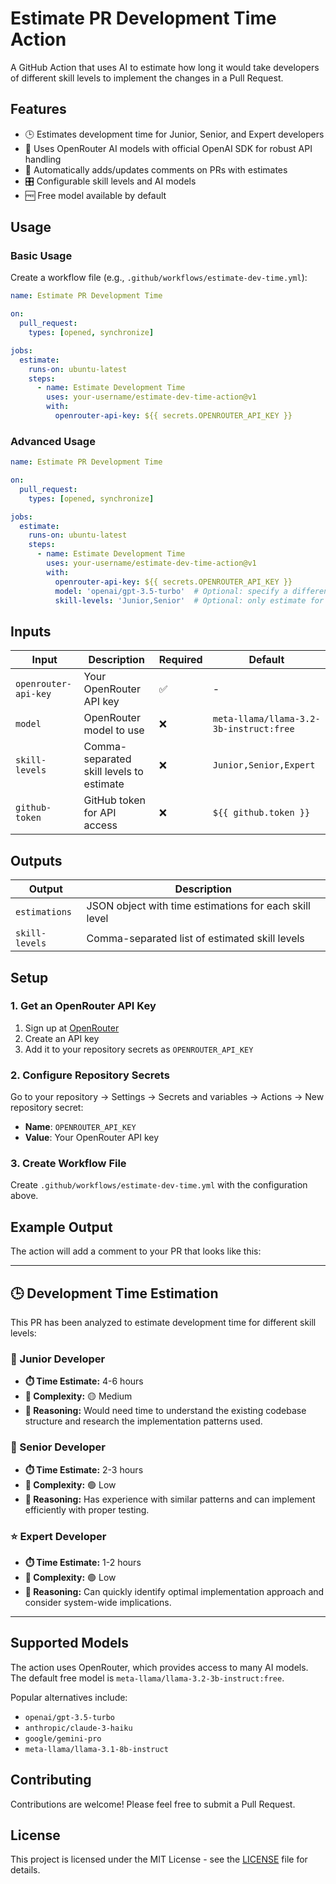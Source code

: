 # Estimate PR Development Time Action

A GitHub Action that uses AI to estimate how long it would take developers of different skill levels to implement the changes in a Pull Request.

## Features

- 🕒 Estimates development time for Junior, Senior, and Expert developers
- 🤖 Uses OpenRouter AI models with official OpenAI SDK for robust API handling
- 💬 Automatically adds/updates comments on PRs with estimates
- 🎛️ Configurable skill levels and AI models
- 🆓 Free model available by default

## Usage

### Basic Usage

Create a workflow file (e.g., `.github/workflows/estimate-dev-time.yml`):

```yaml
name: Estimate PR Development Time

on:
  pull_request:
    types: [opened, synchronize]

jobs:
  estimate:
    runs-on: ubuntu-latest
    steps:
      - name: Estimate Development Time
        uses: your-username/estimate-dev-time-action@v1
        with:
          openrouter-api-key: ${{ secrets.OPENROUTER_API_KEY }}
```

### Advanced Usage

```yaml
name: Estimate PR Development Time

on:
  pull_request:
    types: [opened, synchronize]

jobs:
  estimate:
    runs-on: ubuntu-latest
    steps:
      - name: Estimate Development Time
        uses: your-username/estimate-dev-time-action@v1
        with:
          openrouter-api-key: ${{ secrets.OPENROUTER_API_KEY }}
          model: 'openai/gpt-3.5-turbo'  # Optional: specify a different model
          skill-levels: 'Junior,Senior'  # Optional: only estimate for specific levels
```

## Inputs

| Input | Description | Required | Default |
|-------|-------------|----------|---------|
| `openrouter-api-key` | Your OpenRouter API key | ✅ | - |
| `model` | OpenRouter model to use | ❌ | `meta-llama/llama-3.2-3b-instruct:free` |
| `skill-levels` | Comma-separated skill levels to estimate | ❌ | `Junior,Senior,Expert` |
| `github-token` | GitHub token for API access | ❌ | `${{ github.token }}` |

## Outputs

| Output | Description |
|--------|-------------|
| `estimations` | JSON object with time estimations for each skill level |
| `skill-levels` | Comma-separated list of estimated skill levels |

## Setup

### 1. Get an OpenRouter API Key

1. Sign up at [OpenRouter](https://openrouter.ai/)
2. Create an API key
3. Add it to your repository secrets as `OPENROUTER_API_KEY`

### 2. Configure Repository Secrets

Go to your repository → Settings → Secrets and variables → Actions → New repository secret:

- **Name**: `OPENROUTER_API_KEY`
- **Value**: Your OpenRouter API key

### 3. Create Workflow File

Create `.github/workflows/estimate-dev-time.yml` with the configuration above.

## Example Output

The action will add a comment to your PR that looks like this:

---

## 🕒 Development Time Estimation

This PR has been analyzed to estimate development time for different skill levels:

### 🌱 Junior Developer
- **⏱️ Time Estimate:** 4-6 hours
- **🎯 Complexity:** 🟡 Medium
- **💭 Reasoning:** Would need time to understand the existing codebase structure and research the implementation patterns used.

### 🚀 Senior Developer
- **⏱️ Time Estimate:** 2-3 hours
- **🎯 Complexity:** 🟢 Low
- **💭 Reasoning:** Has experience with similar patterns and can implement efficiently with proper testing.

### ⭐ Expert Developer
- **⏱️ Time Estimate:** 1-2 hours
- **🎯 Complexity:** 🟢 Low
- **💭 Reasoning:** Can quickly identify optimal implementation approach and consider system-wide implications.

---

## Supported Models

The action uses OpenRouter, which provides access to many AI models. The default free model is `meta-llama/llama-3.2-3b-instruct:free`. 

Popular alternatives include:
- `openai/gpt-3.5-turbo`
- `anthropic/claude-3-haiku`
- `google/gemini-pro`
- `meta-llama/llama-3.1-8b-instruct`

## Contributing

Contributions are welcome! Please feel free to submit a Pull Request.

## License

This project is licensed under the MIT License - see the [LICENSE](LICENSE) file for details.